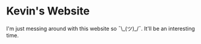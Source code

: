 # Kevin's Website

I'm just messing around with this website so ¯\\\_(ツ)\_/¯.
It'll be an interesting time.
 
